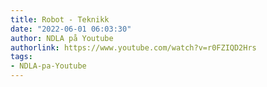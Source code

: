 ```yaml
---
title: Robot - Teknikk
date: "2022-06-01 06:03:30"
author: NDLA på Youtube
authorlink: https://www.youtube.com/watch?v=r0FZIQD2Hrs
tags:
- NDLA-pa-Youtube
---
```

